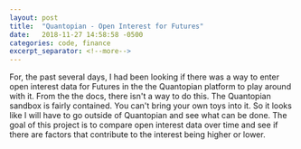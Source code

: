 ```yaml
---
layout: post
title:  "Quantopian - Open Interest for Futures"
date:   2018-11-27 14:58:58 -0500
categories: code, finance
excerpt_separator: <!--more-->
---
```


For, the past several days, I had been looking if there was a way to enter open interest data for Futures in the the Quantopian platform to play around with it.  From the the docs, there isn't a way to do this.  The Quantopian sandbox is fairly contained.  You can't bring your own toys into it.  So it looks like I will have to go outside of Quantopian and see what can be done.  The goal of this project is to compare open interest data over time and see if there are factors that contribute to the interest being higher or lower.  
